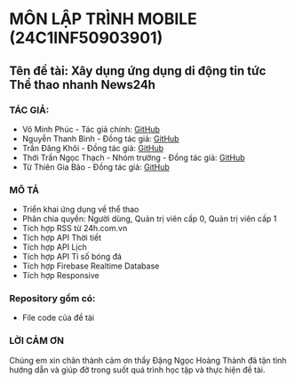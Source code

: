 # MÔN LẬP TRÌNH MOBILE (24C1INF50903901)

## Tên đề tài: Xây dụng ứng dụng di động tin tức Thể thao nhanh News24h

### TÁC GIẢ:

- Võ Minh Phúc - Tác giả chính: [GitHub](https://github.com/phuclemon)
- Nguyễn Thanh Bình - Đồng tác giả: [GitHub](https://github.com/thanhbinhtest)
- Trần Đăng Khôi - Đồng tác giả: [GitHub](https://github.com/Trandangkhoihp193)
- Thới Trần Ngọc Thạch - Nhóm trưởng - Đồng tác giả: [GitHub](https://github.com/ngocthach041104)
- Từ Thiên Gia Bảo  - Đồng tác giả: [GitHub](https://github.com/Tony9029)

### MÔ TẢ
- Triển khai ứng dụng về thể thao
- Phân chia quyền: Người dùng, Quản trị viên cấp 0, Quản trị viên cấp 1
- Tích hợp RSS từ 24h.com.vn
- Tích hợp API Thời tiết
- Tích hợp API Lịch
- Tích hợp API Tỉ số bóng đá
- Tích hợp Firebase Realtime Database
- Tích hợp Responsive




### Repository gồm có:
- File code của đề tài
### LỜI CẢM ƠN
Chúng em xin chân thành cảm ơn thầy Đặng Ngọc Hoàng Thành đã tận tình hướng dẫn và giúp đỡ trong suốt quá trình học tập và thực hiện đề tài.


  



